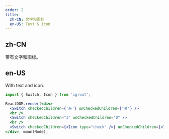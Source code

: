 ```yaml
---
order: 2
title:
  zh-CN: 文字和图标
  en-US: Text & icon
---
```


## zh-CN

带有文字和图标。

## en-US

With text and icon.

````jsx
import { Switch, Icon } from 'igroot';

ReactDOM.render(<div>
  <Switch checkedChildren={'开'} unCheckedChildren={'关'} />
  <br />
  <Switch checkedChildren="1" unCheckedChildren="0" />
  <br />
  <Switch checkedChildren={<Icon type="check" />} unCheckedChildren={<Icon type="cross" />} />
</div>, mountNode);
````
